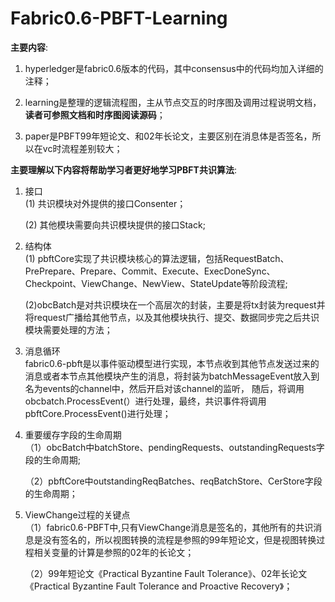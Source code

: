 # Fabric0.6-PBFT-Learning

**主要内容**:  
1. hyperledger是fabric0.6版本的代码，其中consensus中的代码均加入详细的注释；

2. learning是整理的逻辑流程图，主从节点交互的时序图及调用过程说明文档，**读者可参照文档和时序图阅读源码**；

3. paper是PBFT99年短论文、和02年长论文，主要区别在消息体是否签名，所以在vc时流程差别较大；


**主要理解以下内容将帮助学习者更好地学习PBFT共识算法**:  
1. 接口  
  (1) 共识模块对外提供的接口Consenter； 
  
   (2) 其他模块需要向共识模块提供的接口Stack;  
 
2. 结构体  
  (1) pbftCore实现了共识模块核心的算法逻辑，包括RequestBatch、PrePrepare、Prepare、Commit、Execute、ExecDoneSync、Checkpoint、ViewChange、NewView、StateUpdate等阶段流程; 
  
    (2)obcBatch是对共识模块在一个高层次的封装，主要是将tx封装为request并将request广播给其他节点，以及其他模块执行、提交、数据同步完之后共识模块需要处理的方法；  
  
3. 消息循环  
  fabric0.6-pbft是以事件驱动模型进行实现，本节点收到其他节点发送过来的消息或者本节点其他模块产生的消息，将封装为batchMessageEvent放入到名为events的channel中，然后开启对该channel的监听，
  随后，将调用obcbatch.ProcessEvent(）进行处理，最终，共识事件将调用pbftCore.ProcessEvent()进行处理；  
  
4. 重要缓存字段的生命周期  
 （1）obcBatch中batchStore、pendingRequests、outstandingRequests字段的生命周期; 
 
    （2）pbftCore中outstandingReqBatches、reqBatchStore、CerStore字段的生命周期；  
 
5. ViewChange过程的关键点  
 （1）fabric0.6-PBFT中,只有ViewChange消息是签名的，其他所有的共识消息是没有签名的，所以视图转换的流程是参照的99年短论文，但是视图转换过程相关变量的计算是参照的02年的长论文；
 
    （2）99年短论文《Practical Byzantine Fault Tolerance》、02年长论文《Practical Byzantine Fault Tolerance and Proactive Recovery》；
